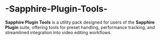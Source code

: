 # -Sapphire-Plugin-Tools-
**Sapphire Plugin Tools** is a utility pack designed for users of the **Sapphire Plugin** suite, offering tools for preset handling, performance tracking, and streamlined integration into video editing workflows.
